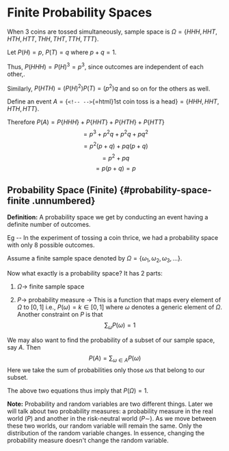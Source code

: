 # Finite Probability Spaces

When 3 coins are tossed simultaneously, sample space is
$\Omega = \{HHH,HHT,HTH,HTT,THH,THT,TTH,TTT\}$.

Let $P(H)=p$, $P(T)=q$ where $p+q=1$.

Thus, $P(HHH)=P(H)^3 = p^{3}$, since outcomes are independent of each
other,.

Similarly, $P(HTH) = (P(H)^2)P(T) = (p^{2})q$ and so on for the others
as well.

Define an event $A = \{$`<!-- -->`{=html}1st coin toss is a
head$\} = \{HHH,HHT,HTH,HTT\}$.

Therefore $P(A) = P\{HHH\}+P\{HHT\}+P\{HTH\} + P\{HTT\}$
$$= p^{3} +p^{2}q +p^{2}q+pq^{2}$$ $$= p^{2}(p+q) + pq(p+q)$$
$$= p^{2}+pq$$ $$= p(p+q)=p$$

## Probability Space (Finite) {#probability-space-finite .unnumbered}

**Definition:** A probability space we get by conducting an event having
a definite number of outcomes.

Eg -- In the experiment of tossing a coin thrice, we had a probability
space with only 8 possible outcomes.

Assume a finite sample space denoted by
$\Omega =\{\omega_{1}, \omega_{2}, \omega_{3},\ldots\}$.

Now what exactly is a probability space? It has 2 parts:

1.  $\Omega \rightarrow$ finite sample space

2.  $P \rightarrow$ probability measure $\rightarrow$ This is a function
    that maps every element of $\Omega$ to $[0,1]$ i.e.,
    $P(\omega)=k \in [0,1]$ where $\omega$ denotes a generic element of
    $\Omega$. Another constraint on $P$ is that
    $$\sum_{\omega} P(\omega)=1$$

We may also want to find the probability of a subset of our sample
space, say $A$. Then $$P(A)=\sum_{\omega \in A} P(\omega)$$ Here we take
the sum of probabilities only those $\omega$s that belong to our subset.

The above two equations thus imply that $P(\Omega)=1$.

**Note:** Probability and random variables are two different things.
Later we will talk about two probability measures: a probability measure
in the real world ($P$) and another in the risk-neutral world ($P\sim$).
As we move between these two worlds, our random variable will remain the
same. Only the distribution of the random variable changes. In essence,
changing the probability measure doesn't change the random variable.

